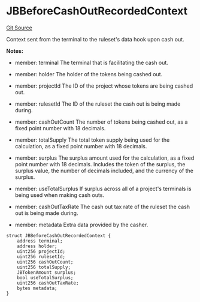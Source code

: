 # JBBeforeCashOutRecordedContext
[Git Source](https://github.com/Bananapus/nana-core/blob/1fb5688d98a7c6e49f86f6a7e868a61ef4c2409a/src/structs/JBBeforeCashOutRecordedContext.sol)

Context sent from the terminal to the ruleset's data hook upon cash out.

**Notes:**
- member: terminal The terminal that is facilitating the cash out.

- member: holder The holder of the tokens being cashed out.

- member: projectId The ID of the project whose tokens are being cashed out.

- member: rulesetId The ID of the ruleset the cash out is being made during.

- member: cashOutCount The number of tokens being cashed out, as a fixed point number with 18 decimals.

- member: totalSupply The total token supply being used for the calculation, as a fixed point number with 18
decimals.

- member: surplus The surplus amount used for the calculation, as a fixed point number with 18 decimals.
Includes the token of the surplus, the surplus value, the number of decimals
included, and the currency of the surplus.

- member: useTotalSurplus If surplus across all of a project's terminals is being used when making cash outs.

- member: cashOutTaxRate The cash out tax rate of the ruleset the cash out is being made during.

- member: metadata Extra data provided by the casher.


```solidity
struct JBBeforeCashOutRecordedContext {
    address terminal;
    address holder;
    uint256 projectId;
    uint256 rulesetId;
    uint256 cashOutCount;
    uint256 totalSupply;
    JBTokenAmount surplus;
    bool useTotalSurplus;
    uint256 cashOutTaxRate;
    bytes metadata;
}
```

